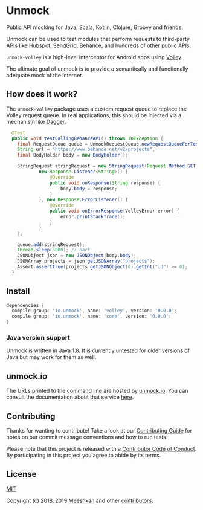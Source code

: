 # Unmock
Public API mocking for Java, Scala, Kotlin, Clojure, Groovy and friends.

Unmock can be used to test modules that perform requests to third-party APIs like Hubspot, SendGrid, Behance, and hundreds of other public APIs.

`unmock-volley` is a high-level interceptor for Android apps using [Volley](https://developer.android.com/training/volley).

The ultimate goal of unmock is to provide a semantically and functionally adequate mock of the internet.

## How does it work?

The `unmock-volley` package uses a custom request queue to replace the Volley request queue.  In real applications, this should be injected via a mechanism like [Dagger](https://github.com/google/dagger).

```java
  @Test
  public void testCallingBehanceAPI() throws IOException {
    final RequestQueue queue = UnmockRequestQueue.newRequestQueueForTest(RuntimeEnvironment.application, new UnmockOptions.Builder().build());
    String url = "https://www.behance.net/v2/projects";
    final BodyHolder body = new BodyHolder();

    StringRequest stringRequest = new StringRequest(Request.Method.GET, url,
            new Response.Listener<String>() {
                @Override
                public void onResponse(String response) {
                    body.body = response;
                }
            }, new Response.ErrorListener() {
                @Override
                public void onErrorResponse(VolleyError error) {
                    error.printStackTrace();
                }
            }
    );

    queue.add(stringRequest);
    Thread.sleep(5000); // hack
    JSONObject json = new JSONObject(body.body);
    JSONArray projects = json.getJSONArray("projects");
    Assert.assertTrue(projects.getJSONObject(0).getInt("id") >= 0);
  }
```

## Install

```gradle
dependencies {
  compile group: 'io.unmock', name: 'volley', version: '0.0.0';
  compile group: 'io.unmock', name: 'core', version: '0.0.0';
}
```

### Java version support

Unmock is written in Java 1.8.  It is currently untested for older versions of Java but may work for them as well.

## unmock.io

The URLs printed to the command line are hosted by [unmock.io](https://www.unmock.io).  You can consult the documentation about that service [here](https://www.unmock.io/docs).

## Contributing

Thanks for wanting to contribute! Take a look at our [Contributing Guide](CONTRIBUTING.md) for notes on our commit message conventions and how to run tests.

Please note that this project is released with a [Contributor Code of Conduct](CODE_OF_CONDUCT.md).
By participating in this project you agree to abide by its terms.

## License

[MIT](LICENSE)

Copyright (c) 2018‚ 2019 [Meeshkan](http://meeshkan.com) and other [contributors](https://github.com/unmock/unmock-js/graphs/contributors).
